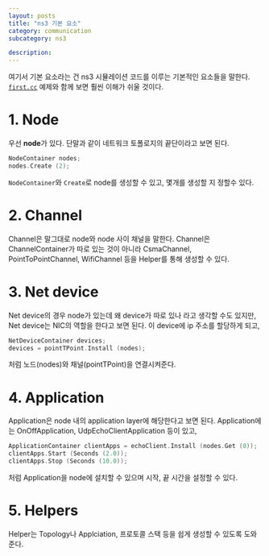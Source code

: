 ```yaml
---
layout: posts
title: "ns3 기본 요소"
category: communication
subcategory: ns3

description:
---
```


여기서 기본 요소라는 건 ns3 시뮬레이션 코드를 이루는 기본적인 요소들을 말한다. [`first.cc`](/study/communication/ns3/3/) 예제와 함께 보면 훨씬 이해가 쉬울 것이다.

# 1. Node

우선 **node**가 있다. 단말과 같이 네트워크 토폴로지의 끝단이라고 보면 된다.

```cpp
NodeContainer nodes;
nodes.Create (2);
```

`NodeContainer`와 `Create`로 node를 생성할 수 있고, 몇개를 생성할 지 정할수 있다.

# 2. Channel

Channel은 말그대로 node와 node 사이 채널을 말한다. Channel은 ChannelContainer가 따로 있는 것이 아니라 CsmaChannel, PointToPointChannel, WifiChannel 등을 Helper를 통해 생성할 수 있다.

# 3. Net device

Net device의 경우 node가 있는데 왜 device가 따로 있나 라고 생각할 수도 있지만, Net device는 NIC의 역할을 한다고 보면 된다. 이 device에 ip 주소를 할당하게 되고,

```cpp
NetDeviceContainer devices;
devices = pointTPoint.Install (nodes);
```

처럼 노드(nodes)와 채널(pointTPoint)을 연결시켜준다.

# 4. Application

Application은 node 내의 application layer에 해당한다고 보면 된다. Application에는 OnOffApplication, UdpEchoClientApplication 등이 있고,

```cpp
ApplicationContainer clientApps = echoClient.Install (nodes.Get (0));
clientApps.Start (Seconds (2.0));
clientApps.Stop (Seconds (10.0));
```

처럼 Application을 node에 설치할 수 있으며 시작, 끝 시간을 설정할 수 있다.

# 5. Helpers

Helper는 Topology나 Applciation, 프로토콜 스택 등을 쉽게 생성할 수 있도록 도와준다.

<!-- ---

# <a name="Reference"></a>Reference

1. [ns-3.41 Manual](https://www.nsnam.org/docs/release/3.41/manual/singlehtml/index.html){:target="_blank"}
{:.post__reference} -->